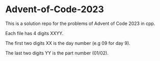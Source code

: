 # Advent-of-Code-2023

This is a solution repo for the problems of Advent of Code 2023 in cpp.

Each file has 4 digits XXYY.

The first two digits XX is the day number (e.g 09 for day 9).

The last two digits YY is the part number (01/02).
